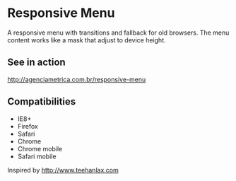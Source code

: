 Responsive Menu
===============

A responsive menu with transitions and fallback for old browsers.
The menu content works like a mask that adjust to device height.


See in action
------------
http://agenciametrica.com.br/responsive-menu


Compatibilities
---------------
 - IE8+
 - Firefox
 - Safari
 - Chrome
 - Chrome mobile
 - Safari mobile


Inspired by http://www.teehanlax.com
